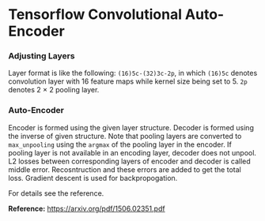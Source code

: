 # Tensorflow Convolutional Auto-Encoder
### Adjusting Layers  
Layer format is like the following: ```(16)5c-(32)3c-2p```, in which ```(16)5c``` denotes convolution layer with 16 feature maps
while kernel size being set to 5. ```2p``` denotes 2 × 2 pooling layer.  
### Auto-Encoder
Encoder is formed using the given layer structure. Decoder is formed using the inverse of given structure.
Note that pooling layers are converted to ```max_unpooling``` using the ```argmax``` of the pooling 
layer in the encoder. If pooling layer is not available in an encoding layer, decoder does not unpool.
L2 losses between corresponding layers of encoder and decoder is called middle error. Recosntruction and these
errors are added to get the total loss. Gradient descent is used for backpropogation.  

For details see the reference.  

**Reference:** https://arxiv.org/pdf/1506.02351.pdf